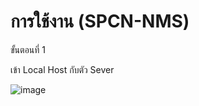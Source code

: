 # การใช้งาน (SPCN-NMS)

ขั้นตอนที่ 1
 
เข้า Local Host กับตัว Sever 

![image](https://user-images.githubusercontent.com/117635686/210507928-41fc3f3a-35a5-43e7-9b21-079cd419e863.png)
